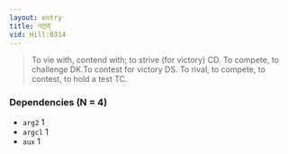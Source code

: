 ```yaml
---
layout: entry
title: འགྲན་
vid: Hill:0314
---
```

> To vie with, contend with; to strive (for victory) CD\. To compete, to challenge DK\.To contest for victory DS\. To rival, to compete, to contest, to hold a test TC\.


### Dependencies (N = 4)
* `arg2` 1
* `argcl` 1
* `aux` 1
